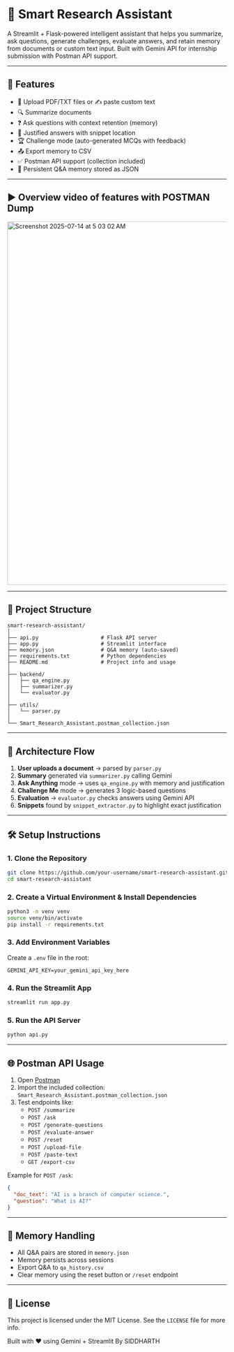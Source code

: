 
# 🧠 Smart Research Assistant

A Streamlit + Flask-powered intelligent assistant that helps you summarize, ask questions, generate challenges, evaluate answers, and retain memory from documents or custom text input. Built with Gemini API for internship submission with Postman API support.

---

## 🚀 Features

- 📄 Upload PDF/TXT files or ✍️ paste custom text
- 🔍 Summarize documents
- ❓ Ask questions with context retention (memory)
- 🧠 Justified answers with snippet location
- 🏆 Challenge mode (auto-generated MCQs with feedback)
- 📤 Export memory to CSV
- ✅ Postman API support (collection included)
- 💾 Persistent Q&A memory stored as JSON

---
## ▶️ Overview video of features with POSTMAN Dump
<a href="https://www.youtube.com/watch?v=hikVFM3YNbY&ab_channel=SIDDHARTHVERMA">
<img width="1470" height="832" alt="Screenshot 2025-07-14 at 5 03 02 AM" src="https://github.com/user-attachments/assets/3acadfe8-d593-4df1-8824-94c731e8eb27" />
</a>

___
## 📂 Project Structure

```
smart-research-assistant/
│
├── api.py                    # Flask API server
├── app.py                    # Streamlit interface
├── memory.json               # Q&A memory (auto-saved)
├── requirements.txt          # Python dependencies
├── README.md                 # Project info and usage
│
├── backend/
│   ├── qa_engine.py
│   ├── summarizer.py
│   └── evaluator.py
│
├── utils/
│   └── parser.py
│
└── Smart_Research_Assistant.postman_collection.json
```

---

## 🧠 Architecture Flow

1. **User uploads a document** → parsed by `parser.py`
2. **Summary** generated via `summarizer.py` calling Gemini
3. **Ask Anything** mode → uses `qa_engine.py` with memory and justification
4. **Challenge Me** mode → generates 3 logic-based questions
5. **Evaluation** → `evaluator.py` checks answers using Gemini API
6. **Snippets** found by `snippet_extractor.py` to highlight exact justification

---

## 🛠️ Setup Instructions

### 1. Clone the Repository

```bash
git clone https://github.com/your-username/smart-research-assistant.git
cd smart-research-assistant
```

### 2. Create a Virtual Environment & Install Dependencies

```bash
python3 -m venv venv
source venv/bin/activate
pip install -r requirements.txt
```

### 3. Add Environment Variables

Create a `.env` file in the root:

```
GEMINI_API_KEY=your_gemini_api_key_here
```

### 4. Run the Streamlit App

```bash
streamlit run app.py
```

### 5. Run the API Server

```bash
python api.py
```

---

## 🌐 Postman API Usage

1. Open [Postman](https://www.postman.com/)
2. Import the included collection: `Smart_Research_Assistant.postman_collection.json`
3. Test endpoints like:
   - `POST /summarize`
   - `POST /ask`
   - `POST /generate-questions`
   - `POST /evaluate-answer`
   - `POST /reset`
   - `POST /upload-file`
   - `POST /paste-text`
   - `GET /export-csv`

Example for `POST /ask`:

```json
{
  "doc_text": "AI is a branch of computer science.",
  "question": "What is AI?"
}
```

---

## 🧠 Memory Handling

- All Q&A pairs are stored in `memory.json`
- Memory persists across sessions
- Export Q&A to `qa_history.csv`
- Clear memory using the reset button or `/reset` endpoint

---

## 📄 License

This project is licensed under the MIT License. See the `LICENSE` file for more info.

Built with ❤️ using Gemini + Streamlit By SIDDHARTH
